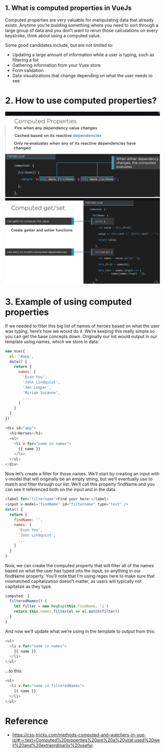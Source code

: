 ## 1. What is computed properties in VueJs ##
Computed properties are very valuable for manipulating data that already exists. Anytime you’re building something where you need to sort through a large group of data and you don’t want to rerun those calculations on every keystroke, think about using a computed value.

Some good candidates include, but are not limited to:

- Updating a large amount of information while a user is typing, such as filtering a list
- Gathering information from your Vuex store
- Form validation
- Data visualizations that change depending on what the user needs to see

# 2. How to use computed properties? #
<img src="img/img1.png" />
<br/>
<img src="img/img2.png" />

# 3. Example of using computed properties #
If we needed to filter this big list of names of heroes based on what the user was typing, here’s how we would do it. We’re keeping this really simple so you can get the base concepts down. Originally our list would output in our template using names, which we store in data:

```js
new Vue({
  el: '#app',
  data() {
    return {
      names: [
        'Evan You',
        'John Lindquist',
        'Jen Looper',
        'Miriam Suzanne',
        ...
      ]
    }
  }
})
```

```js
<div id="app">
  <h1>Heroes</h1>
  <ul>
    <li v-for="name in names">
      {{ name }}
    </li>
  </ul>
</div>
```

Now let’s create a filter for those names. We’ll start by creating an input with v-model that will originally be an empty string, but we’ll eventually use to match and filter through our list. We’ll call this property findName and you can see it referenced both on the input and in the data.

```js
<label for="filtername">Find your hero:</label>
<input v-model="findName" id="filtername" type="text" />
data() {
  return {
    findName: '',
    names: [
      'Evan You',
      'John Lindquist',
      ...
    ]
  }
}
```

Now, we can create the computed property that will filter all of the names based on what the user has typed into the input, so anything in our findName property. You’ll note that I’m using regex here to make sure that mismatched capitalization doesn’t matter, as users will typically not capitalize as they type.

```js
computed: {
  filteredNames() {
    let filter = new RegExp(this.findName, 'i')
    return this.names.filter(el => el.match(filter))
  }
}
```

And now we’ll update what we’re using in the template to output from this:

```js
<ul>
  <li v-for="name in names">
    {{ name }}
  </li>
</ul> 
```

…to this:

```js
<ul>
  <li v-for="name in filteredNames">
    {{ name }}
  </li>
</ul>
```
# Reference #
- https://css-tricks.com/methods-computed-and-watchers-in-vue-js/#:~:text=Computed%20properties%20are%20a%20vital,used%20well%20and%20extraordinarily%20useful.

